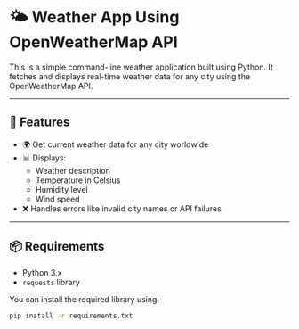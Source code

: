 # 🌤️ Weather App Using OpenWeatherMap API

This is a simple command-line weather application built using Python. It fetches and displays real-time weather data for any city using the OpenWeatherMap API.

---

## 🚀 Features

- 🌍 Get current weather data for any city worldwide
- 📊 Displays:
  - Weather description
  - Temperature in Celsius
  - Humidity level
  - Wind speed
- ❌ Handles errors like invalid city names or API failures

---

## 📦 Requirements

- Python 3.x
- `requests` library

You can install the required library using:

```bash
pip install -r requirements.txt

